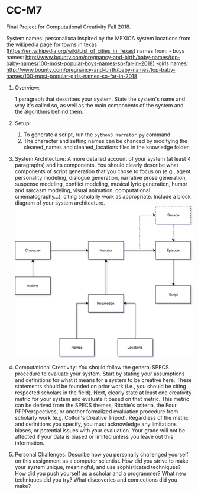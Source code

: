 # CC-M7
Final Project for Computational Creativity Fall 2018.

System names: personalixca
inspired by the MEXICA system 
locations from the wikipedia page for towns in texas (https://en.wikipedia.org/wiki/List_of_cities_in_Texas)
names from:
	- boys names: http://www.bounty.com/pregnancy-and-birth/baby-names/top-baby-names/100-most-popular-boys-names-so-far-in-2018)
	-girls names: http://www.bounty.com/pregnancy-and-birth/baby-names/top-baby-names/100-most-popular-girls-names-so-far-in-2018

1. Overview: 
	
	1 paragraph that describes your system. State the system's name and why it's called so, as well as the main components of the system and the algorithms behind them.



2. Setup:
	1. To generate a script, run the `python3 narrator.py` command.
	2. The character and setting names can be chanced by modifying the 
	cleaned_names and cleaned_locations files in the knowledge folder.

3. System Architecture: A more detailed account of your system (at least 4 paragraphs) and its components. You should clearly describe what components of script generation that you chose to focus on (e.g., agent personality modeling, dialogue generation, narrative prose generation, suspense modeling, conflict modeling, musical lyric generation, humor and sarcasm modeling, visual animation, computational cinematography…), citing scholarly work as appropriate. Include a block diagram of your system architecture.
![alt text](https://github.com/duhines/CC-M7/blob/master/personalixca.png "Diagram of System Architecture")
4. Computational Creativity: You should follow the general SPECS procedure to evaluate your system. Start by stating your assumptions and definitions for what it means for a system to be creative here. These statements should be founded on prior work (i.e., you should be citing respected scholars in the field). Next, clearly state at least one creativity metric for your system and evaluate it based on that metric. This metric can be derived from the SPECS themes, Ritchie's criteria, the Four PPPPerspectives, or another formalized evaluation procedure from scholarly work (e.g. Colton's Creative Tripod). Regardless of the metric and definitions you specify, you must acknowledge any limitations, biases, or potential issues with your evaluation. Your grade will not be affected if your data is biased or limited unless you leave out this information.

5. Personal Challenges: Describe how you personally challenged yourself on this assignment as a computer scientist. How did you strive to make your system unique, meaningful, and use sophisticated techniques? How did you push yourself as a scholar and a programmer? What new techniques did you try? What discoveries and connections did you make?
